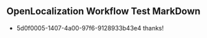 ## OpenLocalization Workflow Test MarkDown
* 5d0f0005-1407-4a00-97f6-9128933b43e4 thanks!

<!--HONumber=Aug16_HO3-->


